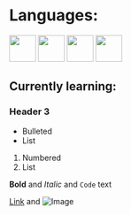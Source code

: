 

# Languages:


<img src="https://upload.wikimedia.org/wikipedia/commons/6/6a/JavaScript-logo.png" width="48">
<img src="https://upload.wikimedia.org/wikipedia/commons/a/a7/React-icon.svg" width="48">
<img src="https://upload.wikimedia.org/wikipedia/commons/6/6a/JavaScript-logo.png" width="48">
<img src="https://upload.wikimedia.org/wikipedia/commons/6/6a/JavaScript-logo.png" width="48">



## Currently learning:


### Header 3

- Bulleted
- List

1. Numbered
2. List

**Bold** and _Italic_ and `Code` text

[Link](url) and ![Image](src)
```


